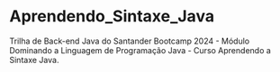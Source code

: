 # Aprendendo_Sintaxe_Java
Trilha de Back-end Java do Santander Bootcamp 2024 - Módulo Dominando a Linguagem de Programação Java - Curso Aprendendo a Sintaxe Java.
